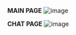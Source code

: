 **MAIN PAGE**
![image](https://github.com/user-attachments/assets/bede216f-acaf-4407-94bc-a0085d5246e9)

**CHAT PAGE**
![image](https://github.com/user-attachments/assets/bab53532-045a-4a90-aae4-52ccc28ef82e)
